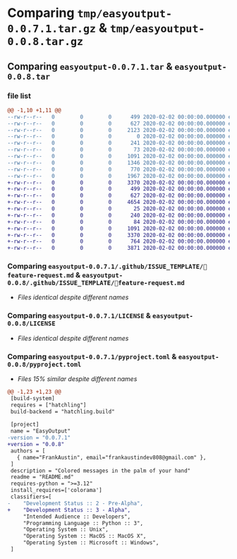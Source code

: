 # Comparing `tmp/easyoutput-0.0.7.1.tar.gz` & `tmp/easyoutput-0.0.8.tar.gz`

## Comparing `easyoutput-0.0.7.1.tar` & `easyoutput-0.0.8.tar`

### file list

```diff
@@ -1,10 +1,11 @@
--rw-r--r--   0        0        0      499 2020-02-02 00:00:00.000000 easyoutput-0.0.7.1/.github/ISSUE_TEMPLATE/🐞-bug-report.md
--rw-r--r--   0        0        0      627 2020-02-02 00:00:00.000000 easyoutput-0.0.7.1/.github/ISSUE_TEMPLATE/🚀feature-request.md
--rw-r--r--   0        0        0     2123 2020-02-02 00:00:00.000000 easyoutput-0.0.7.1/src/EasyOutput/EasyOutput.py
--rw-r--r--   0        0        0        0 2020-02-02 00:00:00.000000 easyoutput-0.0.7.1/src/EasyOutput/__init__.py
--rw-r--r--   0        0        0      241 2020-02-02 00:00:00.000000 easyoutput-0.0.7.1/tests/test.py
--rw-r--r--   0        0        0       73 2020-02-02 00:00:00.000000 easyoutput-0.0.7.1/.gitignore
--rw-r--r--   0        0        0     1091 2020-02-02 00:00:00.000000 easyoutput-0.0.7.1/LICENSE
--rw-r--r--   0        0        0     1346 2020-02-02 00:00:00.000000 easyoutput-0.0.7.1/README.md
--rw-r--r--   0        0        0      770 2020-02-02 00:00:00.000000 easyoutput-0.0.7.1/pyproject.toml
--rw-r--r--   0        0        0     1967 2020-02-02 00:00:00.000000 easyoutput-0.0.7.1/PKG-INFO
+-rw-r--r--   0        0        0     3370 2020-02-02 00:00:00.000000 easyoutput-0.0.8/README.MD
+-rw-r--r--   0        0        0      499 2020-02-02 00:00:00.000000 easyoutput-0.0.8/.github/ISSUE_TEMPLATE/🐞-bug-report.md
+-rw-r--r--   0        0        0      627 2020-02-02 00:00:00.000000 easyoutput-0.0.8/.github/ISSUE_TEMPLATE/🚀feature-request.md
+-rw-r--r--   0        0        0     4654 2020-02-02 00:00:00.000000 easyoutput-0.0.8/src/EasyOutput/EasyOutput.py
+-rw-r--r--   0        0        0       25 2020-02-02 00:00:00.000000 easyoutput-0.0.8/src/EasyOutput/__init__.py
+-rw-r--r--   0        0        0      240 2020-02-02 00:00:00.000000 easyoutput-0.0.8/tests/test.py
+-rw-r--r--   0        0        0       84 2020-02-02 00:00:00.000000 easyoutput-0.0.8/.gitignore
+-rw-r--r--   0        0        0     1091 2020-02-02 00:00:00.000000 easyoutput-0.0.8/LICENSE
+-rw-r--r--   0        0        0     3370 2020-02-02 00:00:00.000000 easyoutput-0.0.8/README.md
+-rw-r--r--   0        0        0      764 2020-02-02 00:00:00.000000 easyoutput-0.0.8/pyproject.toml
+-rw-r--r--   0        0        0     3871 2020-02-02 00:00:00.000000 easyoutput-0.0.8/PKG-INFO
```

### Comparing `easyoutput-0.0.7.1/.github/ISSUE_TEMPLATE/🚀feature-request.md` & `easyoutput-0.0.8/.github/ISSUE_TEMPLATE/🚀feature-request.md`

 * *Files identical despite different names*

### Comparing `easyoutput-0.0.7.1/LICENSE` & `easyoutput-0.0.8/LICENSE`

 * *Files identical despite different names*

### Comparing `easyoutput-0.0.7.1/pyproject.toml` & `easyoutput-0.0.8/pyproject.toml`

 * *Files 15% similar despite different names*

```diff
@@ -1,23 +1,23 @@
 [build-system]
 requires = ["hatchling"]
 build-backend = "hatchling.build"
 
 [project]
 name = "EasyOutput"
-version = "0.0.7.1"
+version = "0.0.8"
 authors = [
   { name="FrankAustin", email="frankaustindev808@gmail.com" },
 ]
 description = "Colored messages in the palm of your hand"
 readme = "README.md"
 requires-python = ">=3.12"
 install_requires=['colorama']
 classifiers=[
-    "Development Status :: 2 - Pre-Alpha",
+    "Development Status :: 3 - Alpha",
     "Intended Audience :: Developers",
     "Programming Language :: Python :: 3",
     "Operating System :: Unix",
     "Operating System :: MacOS :: MacOS X",
     "Operating System :: Microsoft :: Windows",
 ]
```


